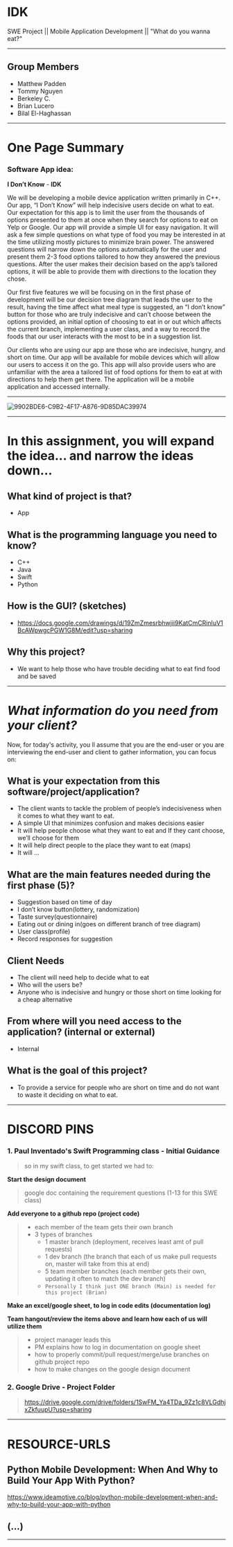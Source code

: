# IDK
SWE Project || Mobile Application Development || "What do you wanna eat?"

-----------------------------------

## Group Members
- Matthew Padden
- Tommy Nguyen
- Berkeley C. 
- Brian Lucero
- Bilal El-Haghassan

-----------------------------------

# One Page Summary

### Software App idea:
**I Don’t Know** - **IDK**

   We will be developing a mobile device application written primarily in C++. Our app, “I Don’t Know” will help indecisive users decide on what to eat.  Our expectation for this app is to limit the user from the thousands of options presented to them at once when they search for options to eat on Yelp or Google. Our app will provide a simple UI for easy navigation. It will ask a few simple questions on what type of food you may be interested in at the time utilizing mostly pictures to minimize brain power. The answered questions will narrow down the options automatically for the user and present them 2-3 food options tailored to how they answered the previous questions. After the user makes their decision based on the app’s tailored options, it will be able to provide them with directions to the location they chose.

   Our first five features we will be focusing on in the first phase of development will be our decision tree diagram that leads the user to the result, having the time affect what meal type is suggested, an “I don’t know” button for those who are truly indecisive and can’t choose between the options provided, an initial option of choosing to eat in or out which affects the current branch, implementing a user class, and a way to record the foods that our user interacts with the most to be in a suggestion list.

  Our clients who are using our app are those who are indecisive, hungry, and short on time. Our app will be available for mobile devices which will allow our users to access it on the go. This app will also provide users who are unfamiliar with the area a tailored list of food options for them to eat at with directions to help them get there. The application will be a mobile application and accessed internally.
  
-----------------------------------

![9902BDE6-C9B2-4F17-A876-9D85DAC39974](https://user-images.githubusercontent.com/47013770/108041006-d9b1a980-6ff2-11eb-928b-e50bfad817c7.jpeg)

-----------------------------------

# **In this assignment, you will expand the idea... and narrow the ideas down…**

## What kind of project is that?
- App

## What is the programming language you need to know? 
- C++
- Java
- Swift
- Python

## How is the GUI? (sketches)
- https://docs.google.com/drawings/d/19ZmZmesrbhwjii9KatCmCRinIuV1BcAWpwgcPGW1G8M/edit?usp=sharing

## Why this project? 
- We want to help those who have trouble deciding what to eat find food and be saved

-----------------------------------

# ***What information do you need from your client?***
Now, for today's activity, you ll assume that you are the end-user or you are interviewing the end-user and client to gather information, you can focus on:

## **What is your expectation from this software/project/application?** 
- The client wants to tackle the problem of people’s indecisiveness when it comes to what they want to eat.
- A simple UI that minimizes confusion and makes decisions easier
- It will help people choose what they want to eat and If they cant choose, we’ll choose for them
- It will help direct people to the place they want to eat (maps)
- It will ...

## **What are the main features needed during the first phase (5)?** 
- Suggestion based on time of day
- I don’t know button(lottery, randomization)
- Taste survey(questionnaire)
- Eating out or dining in(goes on different branch of tree diagram)
- User class(profile)
- Record responses for suggestion

## **Client Needs**
- The client will need help to decide what to eat
- Who will the users be?	
- Anyone who is indecisive and hungry or those short on time looking for a cheap alternative

## **From where will you need access to the application? (internal or external)**
- Internal

## **What is the goal of this project?**
- To provide a service for people who are short on time and do not want to waste it deciding on what to eat.

-----------------------------------

# DISCORD PINS

### 1. Paul Inventado's Swift Programming class - Initial Guidance
> so in my swift class, to get started we had to:

__**Start the design document**__
> google doc containing the requirement questions (1-13 for this SWE class)

__**Add everyone to a github repo (project code)**__
> - each member of the team gets their own branch
> - 3 types of branches
>    - 1 master branch (deployment, receives least amt of pull requests)
>    - 1 dev branch (the branch that each of us make pull requests on, master will take from this at end)
>    - 5 team member branches (each member gets their own, updating it often to match the dev branch)
>    - `Personally I think just ONE branch (Main) is needed for this project (Brian)`
  
__**Make an excel/google sheet, to log in code edits (documentation log)**__

__**Team hangout/review the items above and learn how each of us will utilize them**__
> - project manager leads this
> - PM explains how to log in documentation on google sheet
> -  how to properly commit/pull request/merge/use branches on github project repo
> - how to make changes on the google design document

### 2. Google Drive - Project Folder
> https://drive.google.com/drive/folders/1SwFM_Ya4TDa_9Zz1c8VLGdhjxZkfuupU?usp=sharing

-----------------------------------

# RESOURCE-URLS

## Python Mobile Development: When And Why to Build Your App With Python?
https://www.ideamotive.co/blog/python-mobile-development-when-and-why-to-build-your-app-with-python

## (...)

-----------------------------------
